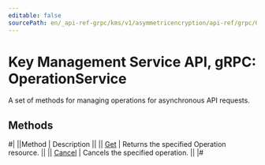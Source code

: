 ```yaml
---
editable: false
sourcePath: en/_api-ref-grpc/kms/v1/asymmetricencryption/api-ref/grpc/Operation/index.md
---
```


# Key Management Service API, gRPC: OperationService

A set of methods for managing operations for asynchronous API requests.

## Methods

#|
||Method | Description ||
|| [Get](get.md) | Returns the specified Operation resource. ||
|| [Cancel](cancel.md) | Cancels the specified operation. ||
|#